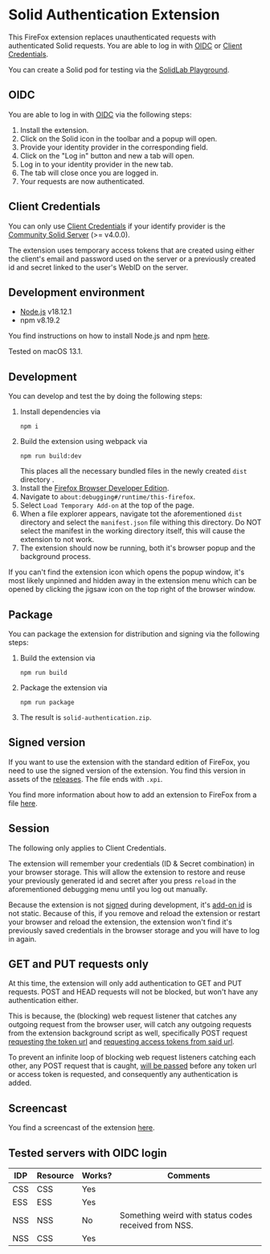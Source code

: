 # Solid Authentication Extension

This FireFox extension replaces unauthenticated requests with authenticated Solid requests.
You are able to log in with [OIDC](#oidc) or
[Client Credentials](#client-credentials).

You can create a Solid pod for testing via the [SolidLab Playground](https://pod.playground.solidlab.be/).

## OIDC

You are able to log in with [OIDC](https://solidproject.org/TR/oidc) 
via the following steps:

1. Install the extension.
2. Click on the Solid icon in the toolbar and a popup will open.
3. Provide your identity provider in the corresponding field.
4. Click on the "Log in" button and new a tab will open.
5. Log in to your identity provider in the new tab.
6. The tab will close once you are logged in.
7. Your requests are now authenticated.

## Client Credentials

You can only use [Client Credentials](https://communitysolidserver.github.io/CommunitySolidServer/5.x/usage/client-credentials/)
if your identify provider is the [Community Solid Server](https://github.com/CommunitySolidServer/CommunitySolidServer) (>= v4.0.0).

The extension uses temporary access tokens that are created using either 
the client's email and password used on the server or 
a previously created id and secret linked to the user's WebID on the server.

## Development environment

- [Node.js](https://nodejs.org/en) v18.12.1
- npm v8.19.2

You find instructions on how to install Node.js and npm 
[here](https://docs.npmjs.com/downloading-and-installing-node-js-and-npm#using-a-node-installer-to-install-nodejs-and-npm).

Tested on macOS 13.1.

## Development

You can develop and test the by doing the following steps:

1. Install dependencies via 
   ```shell
   npm i
   ```
2. Build the extension using webpack via
   ```shell
   npm run build:dev
   ```
   This places all the necessary bundled files in the newly created `dist` directory .
3. Install the [Firefox Browser Developer Edition](https://www.mozilla.org/en-US/firefox/developer/).
4. Navigate to `about:debugging#/runtime/this-firefox`.
5. Select `Load Temporary Add-on` at the top of the page.
6. When a file explorer appears, navigate tot the aforementioned `dist` directory and select the `manifest.json` file withing this directory.
Do NOT select the manifest in the working directory itself, this will cause the extension to not work.
7. The extension should now be running, both it's browser popup and the background process. 

If you can't find the extension icon which opens the popup window, 
it's most likely unpinned and hidden away in the extension menu which can be opened by 
clicking the jigsaw icon on the top right of the browser window.

## Package

You can package the extension for distribution and signing via the following steps:

1. Build the extension via
   ```shell
   npm run build
   ```
2. Package the extension via
   ```shell
   npm run package
   ```
3. The result is `solid-authentication.zip`.

## Signed version

If you want to use the extension with the standard edition of FireFox,
you need to use the signed version of the extension.
You find this version in assets of 
the [releases](https://github.com/KNowledgeOnWebScale/solid-authentication-browser-extension/releases).
The file ends with `.xpi`.

You find more information about how to add an extension to FireFox from a file
[here](https://support.mozilla.org/en-US/kb/find-and-install-add-ons-add-features-to-firefox#w_how-do-i-find-and-install-add-ons).

## Session

The following only applies to Client Credentials.

The extension will remember your credentials (ID & Secret combination) in your browser storage.
This will allow the extension to restore and reuse your previously generated id and secret after you press 
`reload`  in the aforementioned debugging menu until you log out manually.

Because the extension is not [signed](https://support.mozilla.org/en-US/kb/add-on-signing-in-firefox) during development, 
it's [add-on id](https://extensionworkshop.com/documentation/develop/extensions-and-the-add-on-id/)
is not static. 
Because of this, 
if you remove and reload the extension or restart your browser and reload the extension, 
the extension won't find it's previously saved credentials in the browser storage and you will have to log in again.

## GET and PUT requests only

At this time, the extension will only add authentication to GET and PUT requests.
POST and HEAD requests will not be blocked, but won't have any authentication either.

This is because, the (blocking) web request listener that catches any outgoing request from the browser user,
will catch any outgoing requests from the extension background script as well,
specifically POST request [requesting the token url](https://github.com/KNowledgeOnWebScale/solid-authentication-browser-extension/blob/8211dab9b7a42fa98eeef37158084788e62d251a/src/js/solid.js#L51-L60)
and [requesting access tokens from said url](https://github.com/KNowledgeOnWebScale/solid-authentication-browser-extension/blob/8211dab9b7a42fa98eeef37158084788e62d251a/src/js/solid.js#L30-L44).

To prevent an infinite loop of blocking web request listeners catching each other, any POST request that is caught, 
[will be passed](https://github.com/KNowledgeOnWebScale/solid-authentication-browser-extension/blob/8211dab9b7a42fa98eeef37158084788e62d251a/src/js/background.js#L48-L50) 
before any token url or access token is requested, and consequently any authentication is added.  

## Screencast

You find a screencast of the extension [here](https://cloud.ilabt.imec.be/index.php/s/QbabTcHkX2J8GHG).

## Tested servers with OIDC login

| IDP | Resource | Works? | Comments                                             |                                                      
|-----|----------|--------|------------------------------------------------------|
| CSS | CSS      | Yes    |                                                      |
| ESS | ESS      | Yes    |                                                      |
| NSS | NSS      | No     | Something weird with status codes received from NSS. |
| NSS | CSS      | Yes    |                                                      |
